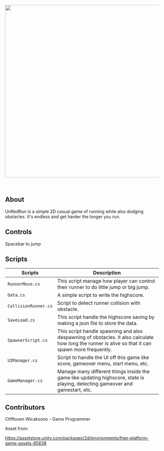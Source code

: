 <p align="center"><img img width="900" height="564" src="" xalign="mid"></p>

<br>

## About
UnRedRun is a simple 2D casual game of running while also dodging obstacles. It's endless and get harder the longer you run.
## Controls

Spacebar to jump

##  Scripts

|  Scripts | Description |
| --- | --- |
| `RunnerMove.cs` | This script manage how player can control their runner to do little jump or big jump.|
| `Data.cs` | A simple script to write the highscore.|
| `CollisionRunner.cs`| Script to detect runner collision with obstacle.|
| `SaveLoad.cs` | This script handle the highscore saving by making a json file to store the data.|
| `SpawnerScript.cs` | This script handle spawning and also despawning of obstacles. It also calculate how long the runner is alive so that it can spawn more frequently.|
| `UIManager.cs` | Script to handle the UI off this game like score, gameover menu, start menu, etc.|
| `GameManager.cs` | Manage many different things inside the game like updating highscore, state is playing, detecting gameover and gamestart, etc.|


## Contributors
Clifftoven Wicaksono - Game Programmer

Asset from:

https://assetstore.unity.com/packages/2d/environments/free-platform-game-assets-85838 
